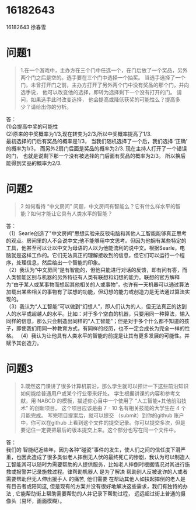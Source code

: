 16182643
==========
16182643 徐春雪   
# 问题1
 
>1.在一个游戏中，主办方在三个门中任选一个，在门后放了一个奖品，另外两个门之后是空的。选手要在三个门中选择一个抽奖。 当选手选择了一个门，未曾打开门之前，主办方打开了另外两个门中没有奖品的那个门，并向选手说， 他可以改变他的选择，即转为选择剩下一个没有打开的门。 请问，如果选手此时改变选择， 他会提高或降低获奖的可能性么？提高多少？请给出你的分析。 
>
答：  
(1)会提高中奖的可能性  
(2)原来的中奖概率为1/3,现在转变为2/3,所以中奖概率提高了1/3.  
 最初选择的门后有奖品的概率是1/3， 当我们随机选择了一个后，我们选择 ‘正确’ 的概率为1/3， 而另外2扇门后面是奖品的概率为2/3. 现在主持人打开了一个错误的门， 也就是说剩下那一个没有被选择的门后面有奖品的概率为2/3。 所以换后能得到奖品的概率为2/3.   
# 问题2

>2 如何看待 “中文房间” 问题，中文房间有智能么？它有什么样水平的智能？如何才能让它具有人类水平的智能？
>
答：  
  （1）Searle创造了"中文房间"思想实验来反驳电脑和其他人工智能能够真正思考的观点。房间里的人不会说中文;他不能够用中文思考。但因为他拥有某些特定的工具，他甚至可以让以中文为母语的人以为他能流利的说中文。根据Searle，电脑就是这样工作的。它们无法真正的理解接收到的信息，但它们可以运行一个程序，处理信息，然后给出一个智能的印象。  
  （2）我认为“中文房间”是有智能的，但他只能进行对话的反馈，即有问有答，而人类智能区别与机器的另外特征有人类有联想和幻想的能力。联想的官方解释为“由于某人或某事物而想起其他相关的人或事物”，也许有一天机器可以通过算法加载出某些相关的事物有了联想的功能，但幻想的能力或创造力是无法通过算法实现的。  
  （3）我认为“人工智能”可以做到“幻想人”，即人们认为的人，但无法真正的达到人的水平或超越人的水平。比如：对于多个空白的机器，只要用同一种算法，输入同样的信息，那么只会制造出同样的“人工智能”；但是对于多个什么都不知道的孩子，即使我们用同一种教育方式，有同样的经历，也不一定会成长为完全一样的性格。
  （4）我认为让他具有人类水平的智能的前提是让其有更多发展的可能性。并赋予其创造力。  
# 问题3  
>3.既然这门课讲了很多计算机前沿，那么学生就可以预计一下这些前沿知识如何能给普通用户或某个行业带来好处。 学生根据讲课的内容和参考文献，用 NABCD 的模板，描述你心目中一个使用了 “人工智能+其他前沿技术” 的创新项目。 这个项目应该是由 7 - 10 名有相关技能的大学生在 4 个月能完成。 写完项目提案后，就可以提交 （submit）到你的github 账户中，你可以在github 上看到这个文件的提交记录。你可以提交多次，但是要记住一定要把最后的版本提交上来。这个部分也写在同一个文件中。
>
答：  
我们的 智能纪近些年，因为各种“碰瓷”事件的发生，使人们之间的信任度下滑严重，也因此造成了很多类似老人摔倒无人伏的最终死亡的惨剧，我认为可以制造人工智能其可以随时为需要帮助的人提供服务，比如老人摔倒时根据情况对其进行施救或报警并记录施救过程。律帮助机器人 是为了解决 帮助别人反被讹诈的人或者需要帮助但无人伸出援手人 的痛苦, 他们需要 在帮助其他人如扶起摔倒的老人是有目击者或陪同这, 但是现有的方案并没有很好地解决这些需求，我们有独特的办法 ,  它能帮助街上帮助需要帮助的人并记录下帮助过程， 远远超过街上普通的摄像头（易坏，画面模糊）。 


